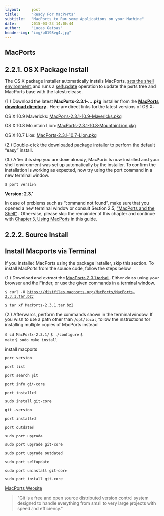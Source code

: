 ```yaml
---
layout:     post
title:      "Ready For MacPorts"
subtitle:   "MacPorts to Run some Applications on your Machine"
date:       2015-03-23 14:00:44
author:     "Lucas Gatsas"
header-img: "img/p0198vg4.jpg"
---
```

<h2 class="section-heading"><strong>MacPorts</strong> </h2>

<h2 class="section-heading">2.2.1. OS X Package Install</h2>




The OS X package installer automatically installs MacPorts, [sets the shell environment](https://guide.macports.org/chunked/installing.shell.html), and runs a
[selfupdate](https://guide.macports.org/chunked/using.html#using.port.selfupdate)  operation to update the ports tree and MacPorts base with the latest release.



(1.) Download the latest <strong>MacPorts-2.3.1-....pkg</strong> installer from the <strong> [MacPorts download directory](https://distfiles.macports.org/MacPorts/) </strong> . Here are direct links for the latest versions of OS X:


OS X 10.9 Mavericks:
[MacPorts-2.3.1-10.9-Mavericks.pkg](https://distfiles.macports.org/MacPorts/MacPorts-2.3.1-10.9-Mavericks.pkg)


OS X 10.8 Mountain Lion:
[MacPorts-2.3.1-10.8-MountainLion.pkg](https://distfiles.macports.org/MacPorts/MacPorts-2.3.1-10.8-MountainLion.pkg)


OS X 10.7 Lion:
[MacPorts-2.3.1-10.7-Lion.pkg](https://distfiles.macports.org/MacPorts/MacPorts-2.3.1-10.7-Lion.pkg)


(2.) Double-click the downloaded package installer to perform the default “easy” install.

(3.) After this step you are done already, MacPorts is now installed and your shell environment was set up automatically by the installer. To confirm the installation is working as expected, now try using the port command in a new terminal window.


<code>$ port version</code>

<strong>Version: 2.3.1</strong>

In case of problems such as “command not found”, make sure that you opened a new terminal window or consult Section 2.5, [ “MacPorts and the Shell”](https://guide.macports.org/chunked/installing.shell.html) . Otherwise, please skip the remainder of this chapter and continue with [Chapter 3, Using MacPorts](https://guide.macports.org/chunked/using.html) in this guide.




<h2 class="section-heading"><strong>2.2.2. Source Install</strong> </h2>


<h2 class="section-heading">Install Macports via Terminal</h2>

If you installed MacPorts using the package installer, skip this section. To install MacPorts from the source code, follow the steps below.


(1.) Download and extract the [MacPorts 2.3.1 tarball](https://distfiles.macports.org/MacPorts/MacPorts-2.3.1.tar.bz2). Either do so using your browser and the Finder, or use the given commands in a terminal window.


<code>$ curl -O https://distfiles.macports.org/MacPorts/MacPorts-2.3.1.tar.bz2</code> 

<code>$ tar xf MacPorts-2.3.1.tar.bz2</code> 



(2.) Afterwards, perform the commands shown in the terminal window. If you wish to use a path other than <code>/opt/local</code>, follow the instructions for installing multiple copies of MacPorts instead.



<code>$ cd MacPorts-2.3.1/</code> 
<code>$ ./configure</code> 
<code>$ make</code> 
<code>$ sudo make install</code> 


install macports 




<code>port version</code> 

<code>port list</code>  

<code>port search git</code>  

<code>port info git-core</code> 

<code>port installed</code> 

<code>sudo install git-core</code>  

<code>git —version</code> 

<code>port installed</code> 

<code>port outdated</code> 

<code>sudo port upgrade</code> 

<code>sudo port upgrade git-core</code> 

<code>sudo port upgrade outdated</code> 

<code>sudo port selfupdate</code> 

<code>sudo port uninstall git-core</code> 

<code>sudo port install git-core</code> 









[MacPorts Website](https://www.macports.org/install.php)



<blockquote>
	"Git is a free and open source distributed version control system designed to handle everything from small to very large projects with speed and efficiency."
</blockquote>